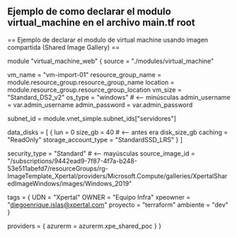 ## Ejemplo de como declarar el modulo virtual_machine en el archivo main.tf root 

 == Ejemplo de declarar el modulo de virtual machine usando imagen compartida (Shared Image Gallery) ==

 module "virtual_machine_web" {
   source = "./modules/virtual_machine"

   vm_name             = "vm-import-01"
  resource_group_name = module.resource_group.resource_group_name
   location            = module.resource_group.resource_group_location
   vm_size             = "Standard_DS2_v2"
   os_type             = "windows"              # <-- minúsculas
   admin_username      = var.admin_username
   admin_password      = var.admin_password

   subnet_id = module.vnet_simple.subnet_ids["servidores"]

   data_disks = [
     {
       lun                  = 0
       size_gb              = 40                # <-- antes era disk_size_gb
       caching              = "ReadOnly"
       storage_account_type = "StandardSSD_LRS"
     }
   ]

   security_type   = "Standard"          # <-- mayúsculas
   source_image_id = "/subscriptions/9442ead9-7f87-4f7a-b248-53e511abefd7/resourceGroups/rg-ImageTemplate_Xpertal/providers/Microsoft.Compute/galleries/XpertalSharedImageWindows/images/Windows_2019"
   
   tags = {
     UDN      = "Xpertal"
     OWNER    = "Equipo Infra"
     xpeowner = "diegoenrique.islas@xpertal.com"
     proyecto = "terraform"
     ambiente = "dev"
   }

   providers = {
     azurerm = azurerm.xpe_shared_poc
   }
 }




